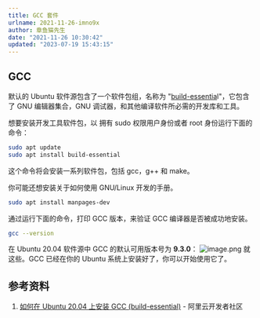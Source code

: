 ```yaml
---
title: GCC 套件
urlname: 2021-11-26-imno9x
author: 章鱼猫先生
date: "2021-11-26 10:30:42"
updated: "2023-07-19 15:43:15"
---
```


## GCC

默认的 Ubuntu 软件源包含了一个软件包组，名称为 "[build-essentia](https://pkgs.org/download/build-essential)l"，它包含了 GNU 编辑器集合，GNU 调试器，和其他编译软件所必需的开发库和工具。

想要安装开发工具软件包，以 拥有 sudo 权限用户身份或者 root 身份运行下面的命令：

```bash
sudo apt update
sudo apt install build-essential
```

这个命令将会安装一系列软件包，包括 gcc，g++ 和 make。

你可能还想安装关于如何使用 GNU/Linux 开发的手册。

```bash
sudo apt install manpages-dev
```

通过运行下面的命令，打印 GCC 版本，来验证 GCC 编译器是否被成功地安装。

```bash
gcc --version
```

在 Ubuntu 20.04 软件源中 GCC 的默认可用版本号为 **9.3.0**：
![image.png](https://shub-1251708715.cos.ap-guangzhou.myqcloud.com/elog-cookbook-img/FjlSu0YinX1hjb-ziAqopumm07Xl.png)
就这些。GCC 已经在你的 Ubuntu 系统上安装好了，你可以开始使用它了。

## 参考资料

1.  [如何在 Ubuntu 20.04 上安装 GCC (build-essential)](https://developer.aliyun.com/article/766146) - 阿里云开发者社区
